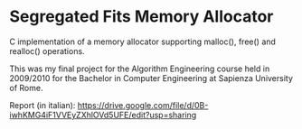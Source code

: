 Segregated Fits Memory Allocator
=================================

C implementation of a memory allocator supporting malloc(), free() and realloc() operations. 

This was my final project for the Algorithm Engineering course held in 2009/2010 for the Bachelor in Computer Engineering at Sapienza University of Rome.

Report (in italian): https://drive.google.com/file/d/0B-iwhKMG4iF1VVEyZXhlOVd5UFE/edit?usp=sharing
